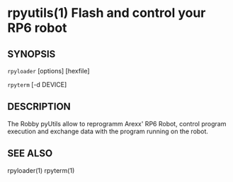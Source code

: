 rpyutils(1) Flash and control your RP6 robot
=============================================

## SYNOPSIS

`rpyloader` [options] [hexfile]

`rpyterm` [-d DEVICE]

## DESCRIPTION

The Robby pyUtils allow to reprogramm Arexx' RP6 Robot, control program
execution and exchange data with the program running on the robot.

## SEE ALSO

rpyloader(1)
rpyterm(1)
